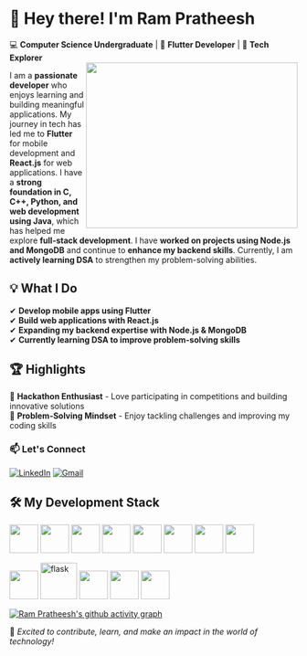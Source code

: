 # 👋 Hey there! I'm **Ram Pratheesh**  

💻 **Computer Science Undergraduate** | 🚀 **Flutter Developer** | 🎯 **Tech Explorer**  
<img align="right" width="370" height="290" src="https://i.pinimg.com/originals/47/f0/34/47f0342cec72b800463bf003eac1257e.gif">

I am a **passionate developer** who enjoys learning and building meaningful applications. My journey in tech has led me to **Flutter** for mobile development and **React.js** for web applications. I have a **strong foundation in C, C++, Python, and web development using Java**, which has helped me explore **full-stack development**. I have **worked on projects using Node.js and MongoDB** and continue to **enhance my backend skills**. Currently, I am **actively learning DSA** to strengthen my problem-solving abilities.  

## 💡 What I Do  
✔ **Develop mobile apps using Flutter**  
✔ **Build web applications with React.js**  
✔ **Expanding my backend expertise with Node.js & MongoDB**  
✔ **Currently learning DSA to improve problem-solving skills**  

## 🏆 Highlights  
🔹 **Hackathon Enthusiast** - Love participating in competitions and building innovative solutions  
🔹 **Problem-Solving Mindset** - Enjoy tackling challenges and improving my coding skills  

### 📫 Let's Connect  
[![LinkedIn](https://img.shields.io/badge/LinkedIn-0077B5?style=for-the-badge&logo=linkedin&logoColor=white)](https://www.linkedin.com/in/rampratheeshsk/)   [![Gmail](https://img.shields.io/badge/Gmail-D14836?style=for-the-badge&logo=gmail&logoColor=white)](mailto:skrampratheesh@gmail.com)  

## 🛠 My Development Stack  

<img height="50" width="50" src="https://img.icons8.com/color/48/flutter.png"/> <img height="50" width="50" src="https://img.icons8.com/color/48/000000/c-programming.png" /> <img height="50" width="50" src="https://img.icons8.com/color/48/000000/c-plus-plus-logo.png" /> <img height="50" width="50" src="https://img.icons8.com/color/48/000000/java-coffee-cup-logo.png" /> <img height="50" width="50" src="https://img.icons8.com/color/48/000000/python.png" /> <img height="50" width="50" src="https://img.icons8.com/color/48/000000/html-5.png" /> <img height="50" width="50" src="https://img.icons8.com/color/48/000000/css3.png" /> <img height="50" width="50" src="https://img.icons8.com/color/48/000000/javascript.png"/> 

<img height="50" width="50" src="https://img.icons8.com/color/48/000000/nodejs.png"/>  <img width="64" height="64" src="https://img.icons8.com/nolan/64/flask.png" alt="flask"/> <img height="50" width="50" src="https://img.icons8.com/color/48/000000/google-firebase-console.png"/> <img height="50" width="50" src="https://img.icons8.com/color/48/000000/mysql-logo.png"/> <img height="50" width="50" src="https://img.icons8.com/color/48/000000/mongodb.png"/>  



[![Ram Pratheesh's github activity graph](https://github-readme-activity-graph.vercel.app/graph?username=Ram-Pratheesh&bg_color=000000&color=ffffff&line=29bc5d&point=ffffff&area=true&hide_border=true)](https://github.com/ashutosh00710/github-readme-activity-graph)
 
  
🚀 *Excited to contribute, learn, and make an impact in the world of technology!*  
